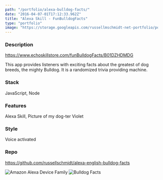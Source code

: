 ```yaml
---
path: "/portfolio/alexa-bulldog-facts/"
date: "2016-04-07-01T17:12:33.962Z"
title: "Alexa Skill - FunBulldogFacts"
type: "portfolio"
image: "https://storage.googleapis.com/russellmschmidt-net-portfolio/portfolio/Amazon_Echo/amazon-alexa-img-480x480.jpg"
---
```


### Description
<https://www.echoskillstore.com/funBulldogFacts/B01DZHDMDG>

This app provides listeners with exciting facts about the greatest of dog breeds, the mighty Bulldog. It is a randomized trivia providing machine.

### Stack
JavaScript,
Node

### Features
Alexa Skill,
Picture of my dog-ter Violet 

### Style
Voice activated

### Repo
<https://github.com/russellschmidt/alexa-english-bulldog-facts>

![Amazon Alexa Device Family](https://storage.googleapis.com/russellmschmidt-net-portfolio/portfolio/Amazon_Echo/amazon-alexa-img-480x480.jpg)
![Bulldog Facts](https://storage.googleapis.com/russellmschmidt-net-portfolio/portfolio/Amazon_Echo/bulldog-fact.png)